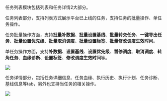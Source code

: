 任务列表模块包括列表和任务详情2大部分。

任务列表部分，支持列表方式展示平台已上线的任务，支持任务的批量操作、单任务操作。

任务批量操作方面，支持**批量补数据**、**批量设置基线**、**批量转交任务**、**一键导出任务**、**批量设置优先级**、**批量取消调度**、**批量设置标签**、**批量修改调度生效时间**。

单任务操作方面，支持**补数据**、**设置基线**、**设置优先级**、**暂停调度**、**取消调度**、**转角任务**、**血缘诊断**、**设置标签**、**修改调度生效时间**等。

![](../attachments/202412/180d8c7a82e946ef.png)

任务详情部分，包括任务详细信息、任务血缘、执行历史、执行计划、任务诊断、基线信息等tab，另外也支持当任务的相关操作。

![](../attachments/202412/180d8c89d6829617.png)
